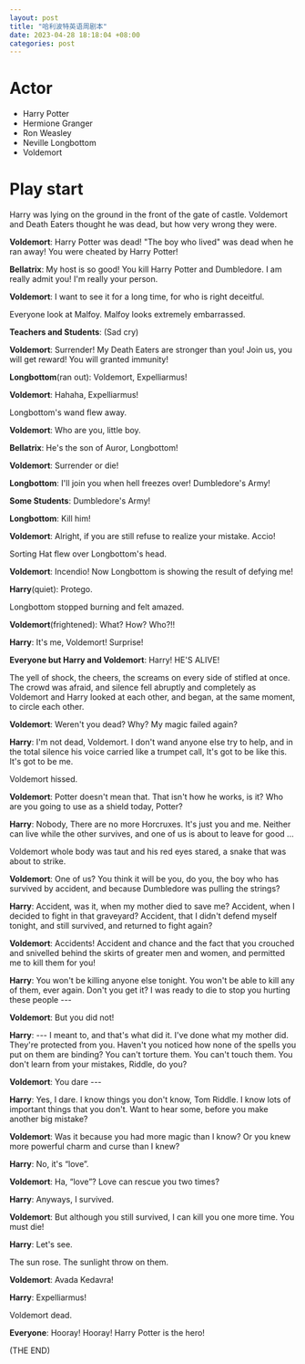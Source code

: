 ```yaml
---
layout: post
title: "哈利波特英语周剧本"
date: 2023-04-28 18:18:04 +08:00
categories: post
---
```


# Actor
- Harry Potter
- Hermione Granger
- Ron Weasley
- Neville Longbottom
- Voldemort

# Play start
Harry was lying on the ground in the front of the gate of castle. Voldemort and Death Eaters thought he was dead, but how very wrong they were.

**Voldemort**: Harry Potter was dead! "The boy who lived" was dead when he ran away! You were cheated by Harry Potter!

**Bellatrix**: My host is so good! You kill Harry Potter and Dumbledore. I am really admit you! I'm really your person.

**Voldemort**: I want to see it for a long time, for who is right deceitful.

Everyone look at Malfoy. Malfoy looks extremely embarrassed.

**Teachers and Students**: (Sad cry)

**Voldemort**: Surrender! My Death Eaters are stronger than you! Join us, you will get reward! You will granted immunity!

**Longbottom**(ran out): Voldemort, Expelliarmus!

**Voldemort**: Hahaha, Expelliarmus!

Longbottom's wand flew away.

**Voldemort**: Who are you, little boy.

**Bellatrix**: He's the son of Auror, Longbottom!

**Voldemort**: Surrender or die!

**Longbottom**: I'll join you when hell freezes over! Dumbledore's Army!

**Some Students**: Dumbledore's Army!

**Longbottom**: Kill him!

**Voldemort**: Alright, if you are still refuse to realize your mistake. Accio!

Sorting Hat flew over Longbottom's head.

**Voldemort**: Incendio! Now Longbottom is showing the result of defying me!

**Harry**(quiet): Protego.

Longbottom stopped burning and felt amazed.

**Voldemort**(frightened): What? How? Who?!!

**Harry**: It's me, Voldemort! Surprise!

**Everyone but Harry and Voldemort**: Harry! HE'S ALIVE!

The yell of shock, the cheers, the screams on every side of stifled at once. The crowd was afraid, and silence fell abruptly and completely as Voldemort and Harry looked at each other, and began, at the same moment, to circle each other.

**Voldemort**: Weren't you dead? Why? My magic failed again?

**Harry**: I'm not dead, Voldemort. I don't wand anyone else try to help, and in the total silence his voice carried like a trumpet call, It's got to be like this. It's got to be me.

Voldemort hissed.

**Voldemort**: Potter doesn't mean that. That isn't how he works, is it? Who are you going to use as a shield today, Potter?

**Harry**: Nobody, There are no more Horcruxes. It's just you and me. Neither can live while the other survives, and one of us is about to leave for good ...

Voldemort whole body was taut and his red eyes stared, a snake that was about to strike.

**Voldemort**: One of us? You think it will be you, do you, the boy who has survived by accident, and because Dumbledore was pulling the strings?

**Harry**: Accident, was it, when my mother died to save me? Accident, when I decided to fight in that graveyard? Accident, that I didn't defend myself tonight, and still survived, and returned to fight again?

**Voldemort**: Accidents! Accident and chance and the fact that you crouched and snivelled behind the skirts of greater men and women, and permitted me to kill them for you!

**Harry**: You won't be killing anyone else tonight. You won't be able to kill any of them, ever again. Don't you get it? I was ready to die to stop you hurting these people ---

**Voldemort**: But you did not!

**Harry**: --- I meant to, and that's what did it. I've done what my mother did. They're protected from you. Haven't you noticed how none of the spells you put on them are binding? You can't torture them. You can't touch them. You don't learn from your mistakes, Riddle, do you?

**Voldemort**: You dare ---

**Harry**: Yes, I dare. I know things you don't know, Tom Riddle. I know lots of important things that you don't. Want to hear some, before you make another big mistake?

**Voldemort**: Was it because you had more magic than I know? Or you knew more powerful charm and curse than I knew?

**Harry**: No, it's “love”.

**Voldemort**: Ha, “love”? Love can rescue you two times?

**Harry**: Anyways, I survived.

**Voldemort**: But although you still survived, I can kill you one more time. You must die!

**Harry**: Let's see.

The sun rose. The sunlight throw on them.

**Voldemort**: Avada Kedavra!

**Harry**: Expelliarmus!

Voldemort dead.

**Everyone**: Hooray! Hooray! Harry Potter is the hero!

(THE END)